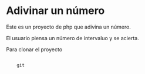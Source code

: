 # Adivinar un número
Este es un proyecto de php que adivina un número.

El usuario piensa un número de intervaluo y se acierta.

Para clonar el proyecto

```shell

    git 

```

```php







```